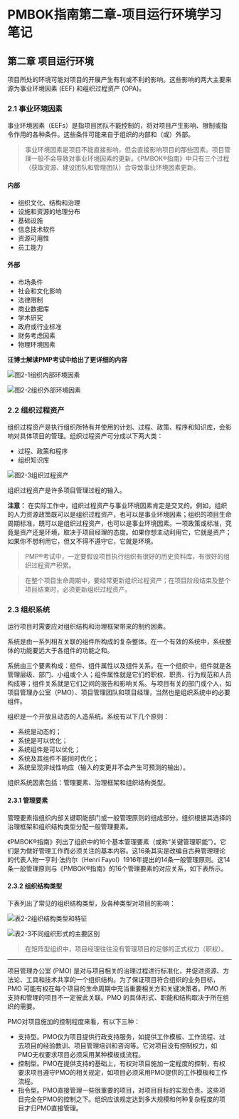 # PMBOK指南第二章-项目运行环境学习笔记


## 第二章 项目运行环境

项目所处的环境可能对项目的开展产生有利或不利的影响。这些影响的两大主要来源为事业环境因素 (EEF) 和组织过程资产 (OPA)。

### 2.1 事业环境因素

事业环境因素（EEFs）是指项目团队不能控制的，将对项目产生影响、限制或指令作用的各种条件。这些条件可能来自于组织的内部和（或）外部。

> 事业环境因素是项目不能直接影响，但会直接影响项目的那些因素。项目管理一般不会导致对事业环境因素的更新。《PMBOK®指南》中只有三个过程（获取资源、建设团队和管理团队）会导致事业环境因素更新。

#### 内部

- 组织文化、结构和治理
- 设施和资源的地理分布
- 基础设施
- 信息技术软件
- 资源可用性
- 员工能力

#### 外部

- 市场条件
- 社会和文化影响
- 法律限制
- 商业数据库
- 学术研究
- 政府或行业标准
- 财务考虑因素
- 物理环境因素

**汪博士解读PMP考试中给出了更详细的内容**

![图2-1组织内部环境因素](https://cdn.jsdelivr.net/gh/zhang-ru/imagebed@main/img/图2-1组织内部环境因素.jpg)

![图2-2组织外部环境因素](https://cdn.jsdelivr.net/gh/zhang-ru/imagebed@main/img/图2-2组织外部环境因素.jpg)

### 2.2 组织过程资产

组织过程资产是执行组织所特有并使用的计划、过程、政策、程序和知识库，会影响对具体项目的管理。组织过程资产可分成以下两大类：

- 过程、政策和程序
- 组织知识库  

![图2-3组织过程资产](https://cdn.jsdelivr.net/gh/zhang-ru/imagebed@main/img/图2-3组织过程资产.jpg)

组织过程资产是许多项目管理过程的输入。

**注意：**
在实际工作中，组织过程资产与事业环境因素肯定是交叉的。例如，组织的人力资源政策既可以是组织过程资产，也可以是事业环境因素；组织的项目生命周期标准，既可以是组织过程资产，也可以是事业环境因素。一项政策或标准，究竟是资产还是环境，取决于项目经理的态度。如果你想主动利用它，它就是资产；如果你不想利用它，但又不得不遵守它，它就是环境。

> PMP®考试中，一定要假设项目执行组织有很好的历史资料库，有很好的组织过程资产积累。  

> 在整个项目生命周期中，要经常更新组织过程资产；在项目阶段结束及整个项目结束时，必须更新组织过程资产。

### 2.3 组织系统

运行项目时需要应对组织结构和治理框架带来的制约因素。

系统是由一系列相互关联的组件所构成的复杂整体。在一个有效的系统中，系统整体的功能要远大于各组件的功能之和。

系统由三个要素构成：组件、组件属性以及组件关系。在一个组织中，组件就是各管理层级、部门、小组或个人；组件属性就是它们的职权、职责、行为规范和人员构成等；组件关系就是它们之间的报告和影响关系。与项目有关的部门或个人，如项目管理办公室（PMO）、项目管理团队和项目经理，当然也是组织系统中的必要组件。

组织是一个开放且动态的人造系统。系统有以下几个原则：

- 系统是动态的；
- 系统是可以优化；
- 系统组件是可以优化；
- 系统及其组件不能同时优化；
- 系统呈现非线性响应（输入的变更并不会产生可预测的输出）。
  
组织系统因素包括：管理要素、治理框架和组织结构类型。

#### 2.3.1 管理要素

管理要素指组织内部关键职能部门或一般管理原则的组成部分。组织根据其选择的治理框架和组织结构类型分配一般管理要素。

《PMBOK®指南》列出了组织中的16个基本管理要素（或称“关键管理职能”）。它们是为做好管理工作而必须关注的基本内容。这16条其实是改编自古典管理理论的代表人物一亨利·法约尔（Henri Fayol）1916年提出的14条一般管理原则。这14条一般管理原则与《PMBOK®指南》的16个管理要素的对应关系，如下表所示。



#### 2.3.2 组织结构类型

下表列出了常见的组织结构类型，及各种类型对项目的影响：  

![表2-2组织结构类型和特征](https://cdn.jsdelivr.net/gh/zhang-ru/imagebed@main/img/表2-2组织结构类型和特征.jpg)

![表2-3不同组织形式的主要区别](https://cdn.jsdelivr.net/gh/zhang-ru/imagebed@main/img/表2-3不同组织形式的主要区别.jpg)

> 在矩阵型组织中，项目经理往往没有管理项目的足够的正式权力（职权）。

------

项目管理办公室 (PMO) 是对与项目相关的治理过程进行标准化，并促进资源、方法论、工具和技术共享的一个组织结构。为了保证项目符合组织的业务目标，PMO 可能有权在每个项目的生命周期中充当重要相关方和关键决策者。PMO 所支持和管理的项目不一定彼此关联。PMO 的具体形式、职能和结构取决于所在组织的需要。

PMO对项目施加的控制程度来看，有以下三种：

- 支持型。PMO仅为项目提供行政支持服务，如提供工作模板、工作流程、过去项目的经验教训、项目管理培训和咨询等。它对项目没有控制权力，如PMO无权要求项目必须采用某种模板或流程。
- 控制型。PMO在提供支持的基础上，有权对项目施加一定程度的控制，有权要求项目遵守PMO的相关规定，如项目必须采用PMO提供的工作模板和工作流程。
- 指令型。PMO直接管理一些很重要的项目，对项目目标的实现负责。这些项目完全在PMO的控制之下。组织应该规定达到多大规模和何种复杂程度的项目才归PMO直接管理。

